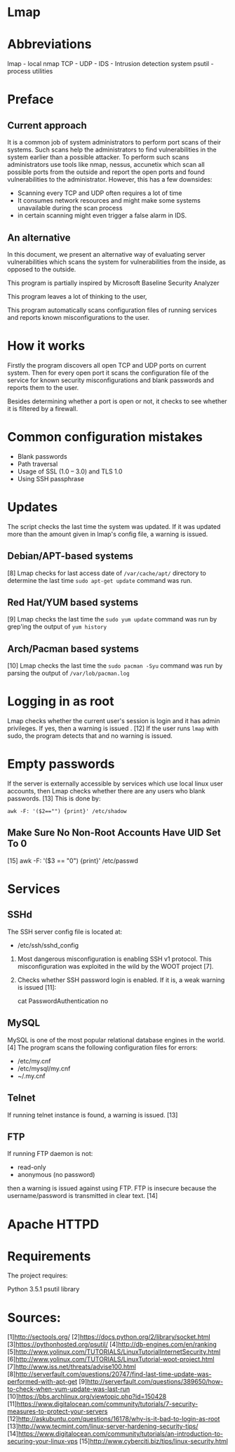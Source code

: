 # Lmap

# Abbreviations
lmap - local nmap
TCP -
UDP -
IDS - Intrusion detection system
psutil - process utilities

# Preface

## Current approach
It is a common job of system administrators to perform port scans of their systems.
Such scans help the administrators to find vulnerabilities in the system earlier than a possible attacker.
To perform such scans administrators use tools like nmap, nessus, accunetix which scan all possible ports from the
outside and report the open ports and found vulnerabilities to the administrator. However, this has a few downsides:

- Scanning every TCP and UDP often requires a lot of time
- It consumes network resources and might make some systems unavailable during the scan process
- in certain scanning might even trigger a false alarm in IDS.

## An alternative
In this document, we present an alternative way of evaluating server vulnerabilities which scans the system for
vulnerabilities from the inside, as opposed to the outside.

This program is partially inspired by Microsoft Baseline Security Analyzer

This program leaves a lot of thinking to the user,

This program automatically scans configuration files of running services and reports known misconfigurations to the
user.

# How it works
Firstly the program discovers all open TCP and UDP ports on current system. Then for every open port it scans
the configuration file of the service for known security misconfigurations and blank passwords and reports them to
the user.

Besides determining whether a port is open or not, it checks to see whether it is filtered by a firewall.

# Common configuration mistakes
- Blank passwords
- Path traversal
- Usage of SSL (1.0 – 3.0) and TLS 1.0
- Using SSH passphrase

# Updates
The script checks the last time the system was updated. If it was updated more than the amount given in lmap's config
file, a warning is issued.

## Debian/APT-based systems
[8] Lmap checks for last access date of `/var/cache/apt/` directory to determine the last time `sudo apt-get update`
command was run.

## Red Hat/YUM based systems
[9] Lmap checks the last time the `sudo yum update` command was run by grep'ing the output of `yum history`

## Arch/Pacman based systems
[10] Lmap checks the last time the `sudo pacman -Syu` command was run by parsing the output of `/var/lob/pacman.log`

# Logging in as root
Lmap checks whether the current user's session is login and it has admin privileges. If yes, then a warning is issued
. [12]
If the user runs `lmap` with sudo, the program detects that and no warning is issued.

# Empty passwords
If the server is externally accessible by services which use local linux user accounts, then Lmap checks whether there
are any users who blank passwords. [13] This is done by:

    awk -F: '($2=="") {print}' /etc/shadow
    
## Make Sure No Non-Root Accounts Have UID Set To 0
[15]
awk -F: '($3 == "0") {print}' /etc/passwd

# Services

## SSHd
The SSH server config file is located at:

- /etc/ssh/sshd_config

1. Most dangerous misconfiguration is enabling SSH v1 protocol. This misconfiguration was exploited in the wild by the
WOOT project [7].
2. Checks whether SSH password login is enabled. If it is, a weak warning is issued [11]:

    cat PasswordAuthentication no

## MySQL
MySQL is one of the most popular relational database engines in the world. [4]
The program scans the following configuration files for errors:

- /etc/my.cnf
- /etc/mysql/my.cnf
- ~/.my.cnf

## Telnet
If running telnet instance is found, a warning is issued. [13]

## FTP
If running FTP daemon is not:

- read-only
- anonymous (no password)

then a warning is issued against using FTP. FTP is insecure because the username/password is transmitted in clear 
text. [14]

# Apache HTTPD

# Requirements
The project requires:

Python 3.5.1
psutil library

# Sources:
[1]http://sectools.org/
[2]https://docs.python.org/2/library/socket.html
[3]https://pythonhosted.org/psutil/
[4]http://db-engines.com/en/ranking
[5]http://www.yolinux.com/TUTORIALS/LinuxTutorialInternetSecurity.html
[6]http://www.yolinux.com/TUTORIALS/LinuxTutorial-woot-project.html
[7]http://www.iss.net/threats/advise100.html
[8]http://serverfault.com/questions/20747/find-last-time-update-was-performed-with-apt-get
[9]http://serverfault.com/questions/389650/how-to-check-when-yum-update-was-last-run
[10]https://bbs.archlinux.org/viewtopic.php?id=150428
[11]https://www.digitalocean.com/community/tutorials/7-security-measures-to-protect-your-servers
[12]http://askubuntu.com/questions/16178/why-is-it-bad-to-login-as-root
[13]http://www.tecmint.com/linux-server-hardening-security-tips/
[14]https://www.digitalocean.com/community/tutorials/an-introduction-to-securing-your-linux-vps
[15]http://www.cyberciti.biz/tips/linux-security.html
